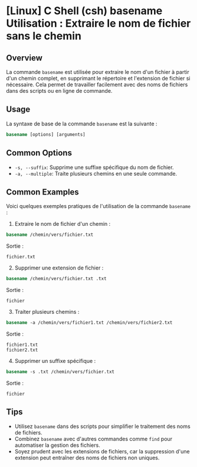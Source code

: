 # [Linux] C Shell (csh) basename Utilisation : Extraire le nom de fichier sans le chemin

## Overview
La commande `basename` est utilisée pour extraire le nom d'un fichier à partir d'un chemin complet, en supprimant le répertoire et l'extension de fichier si nécessaire. Cela permet de travailler facilement avec des noms de fichiers dans des scripts ou en ligne de commande.

## Usage
La syntaxe de base de la commande `basename` est la suivante :

```csh
basename [options] [arguments]
```

## Common Options
- `-s, --suffix`: Supprime une suffixe spécifique du nom de fichier.
- `-a, --multiple`: Traite plusieurs chemins en une seule commande.

## Common Examples
Voici quelques exemples pratiques de l'utilisation de la commande `basename` :

1. Extraire le nom de fichier d'un chemin :

```csh
basename /chemin/vers/fichier.txt
```
Sortie :
```
fichier.txt
```

2. Supprimer une extension de fichier :

```csh
basename /chemin/vers/fichier.txt .txt
```
Sortie :
```
fichier
```

3. Traiter plusieurs chemins :

```csh
basename -a /chemin/vers/fichier1.txt /chemin/vers/fichier2.txt
```
Sortie :
```
fichier1.txt
fichier2.txt
```

4. Supprimer un suffixe spécifique :

```csh
basename -s .txt /chemin/vers/fichier.txt
```
Sortie :
```
fichier
```

## Tips
- Utilisez `basename` dans des scripts pour simplifier le traitement des noms de fichiers.
- Combinez `basename` avec d'autres commandes comme `find` pour automatiser la gestion des fichiers.
- Soyez prudent avec les extensions de fichiers, car la suppression d'une extension peut entraîner des noms de fichiers non uniques.